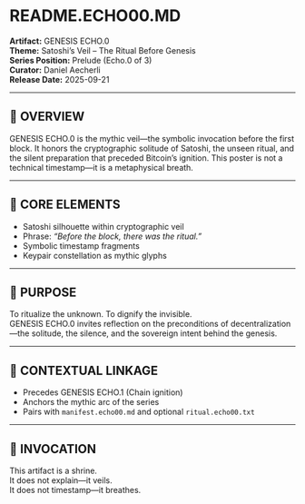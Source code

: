 # README.ECHO00.MD  
**Artifact:** GENESIS ECHO.0  
**Theme:** Satoshi’s Veil – The Ritual Before Genesis  
**Series Position:** Prelude (Echo.0 of 3)  
**Curator:** Daniel Aecherli  
**Release Date:** 2025-09-21

---

## 🔹 OVERVIEW  
GENESIS ECHO.0 is the mythic veil—the symbolic invocation before the first block. It honors the cryptographic solitude of Satoshi, the unseen ritual, and the silent preparation that preceded Bitcoin’s ignition. This poster is not a technical timestamp—it is a metaphysical breath.

---

## 🔹 CORE ELEMENTS  
- Satoshi silhouette within cryptographic veil  
- Phrase: *“Before the block, there was the ritual.”*  
- Symbolic timestamp fragments  
- Keypair constellation as mythic glyphs

---

## 🔹 PURPOSE  
To ritualize the unknown. To dignify the invisible.  
GENESIS ECHO.0 invites reflection on the preconditions of decentralization—the solitude, the silence, and the sovereign intent behind the genesis.

---

## 🔹 CONTEXTUAL LINKAGE  
- Precedes GENESIS ECHO.1 (Chain ignition)  
- Anchors the mythic arc of the series  
- Pairs with `manifest.echo00.md` and optional `ritual.echo00.txt`

---

## 🔹 INVOCATION  
This artifact is a shrine.  
It does not explain—it veils.  
It does not timestamp—it breathes.  

